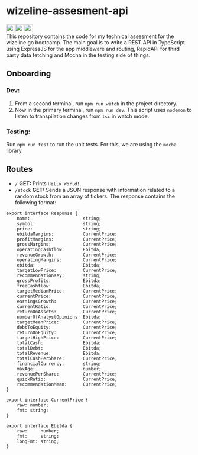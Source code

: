 ﻿# wizeline-assesment-api

<div style="display:flex;align:center;">
<img src="https://avatars.githubusercontent.com/u/6192875?s=200&v=4" width="24">
<img src="https://secure.meetupstatic.com/photos/event/7/5/d/a/600_436110170.jpeg" width="24">
<img src="https://upload.wikimedia.org/wikipedia/commons/thumb/4/4c/Typescript_logo_2020.svg/1200px-Typescript_logo_2020.svg.png" width="24">
</div>
This repository contains the code for my technical assesment for the wizeline go bootcamp. The main goal is to write a REST API in TypeScript using ExpressJS for the app middleware and routing, RapidAPI for third party data fetching and Mocha in the testing side of things.  

## Onboarding

### Dev:

1. From a second terminal, run `npm run watch` in the project directory.
2. Now in the primary terminal, run `npm run dev`. This script uses `nodemon` to listen to transpilation changes from `tsc` in watch mode.

### Testing: 

Run `npm run test` to run the unit tests. For this, we are using the `mocha` library. 

## Routes

- `/` <b>GET:</b> Prints `Hello World!`.
- `/stock` <b>GET:</b>  Sends a JSON response with information related to a random stock from an array of tickers. The response contains the following format:

```
export interface Response {
    name:                    string;
    symbol:                  string;
    price:                   string;
    ebitdaMargins:           CurrentPrice;
    profitMargins:           CurrentPrice;
    grossMargins:            CurrentPrice;
    operatingCashflow:       Ebitda;
    revenueGrowth:           CurrentPrice;
    operatingMargins:        CurrentPrice;
    ebitda:                  Ebitda;
    targetLowPrice:          CurrentPrice;
    recommendationKey:       string;
    grossProfits:            Ebitda;
    freeCashflow:            Ebitda;
    targetMedianPrice:       CurrentPrice;
    currentPrice:            CurrentPrice;
    earningsGrowth:          CurrentPrice;
    currentRatio:            CurrentPrice;
    returnOnAssets:          CurrentPrice;
    numberOfAnalystOpinions: Ebitda;
    targetMeanPrice:         CurrentPrice;
    debtToEquity:            CurrentPrice;
    returnOnEquity:          CurrentPrice;
    targetHighPrice:         CurrentPrice;
    totalCash:               Ebitda;
    totalDebt:               Ebitda;
    totalRevenue:            Ebitda;
    totalCashPerShare:       CurrentPrice;
    financialCurrency:       string;
    maxAge:                  number;
    revenuePerShare:         CurrentPrice;
    quickRatio:              CurrentPrice;
    recommendationMean:      CurrentPrice;
}

export interface CurrentPrice {
    raw: number;
    fmt: string;
}

export interface Ebitda {
    raw:     number;
    fmt:     string;
    longFmt: string;
}
```
